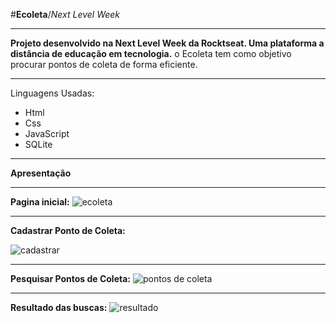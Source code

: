  #**Ecoleta**/*Next Level Week*
***
**Projeto desenvolvido na Next Level Week da Rocktseat. Uma plataforma a distância de educação em tecnologia.**
o Ecoleta tem como objetivo procurar pontos de coleta de forma eficiente.
***
Linguagens Usadas:
* Html
* Css
* JavaScript
* SQLite
***
**Apresentação**
***
**Pagina inicial:**
![ecoleta](https://user-images.githubusercontent.com/66569311/84450695-5fd94d00-ac27-11ea-8d4a-2e4e8d7f5a48.jpg)
***
**Cadastrar Ponto de Coleta:**

 ![cadastrar](https://user-images.githubusercontent.com/66569311/84450851-c6f70180-ac27-11ea-87a7-938b22d81f42.jpg)
***
**Pesquisar Pontos de Coleta:**
![pontos de coleta](https://user-images.githubusercontent.com/66569311/84450948-0e7d8d80-ac28-11ea-8dc9-5da224fa37b2.jpg)
***
**Resultado das buscas:**
![resultado](https://user-images.githubusercontent.com/66569311/84451069-52709280-ac28-11ea-96b2-eb977c564256.jpg)


